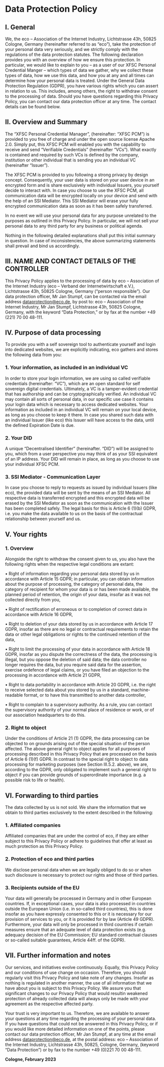 
# Data Protection Policy

## I. General
We, the eco – Association of the Internet Industry, Lichtstrasse 43h, 50825 Cologne, Germany (hereinafter
referred to as “eco”), take the protection of your personal data very seriously, and we strictly comply with the
regulations of the data protection statutes. The following declaration provides you with an overview of how
we ensure this protection. In particular, we would like to explain to you – as a user of our XFSC Personal
Credential Manger – which types of data we gather, why we collect these types of data, how we use this
data, and how you at any and all times can determine how your personal data is treated.
Under the General Data Protection Regulation (GDPR), you have various rights which you can assert in
relation to us. This includes, among others, the right to withdraw consent to the processing of data.
Should you have questions regarding this Privacy Policy, you can contact our data protection officer at any
time. The contact details can be found below.

## II. Overview and Summary

The “XFSC Personal Credential Manager”, (hereinafter: “XFSC PCM”) is provided to you free of charge and
under the open source license Apache 2.0. Simply put, this XFSC PCM will enabled you with the capability
to receive and send “Verifiable Credentials” (hereinafter “VCs”). What exactly is contained and required by
such VCs is defined by the company, institution or other individual that is sending you an individual VC
(hereinafter “Issuer”).

The XFSC PCM is provided to you following a strong privacy by design concept. Consequently, your user
data is stored on your user device in an encrypted form and is share exclusively with individual Issuers, you
yourself decide to interact with.
In case you choose to use the XFSC PCM, all communication data will be encrypted locally on your device
and send with the help of an SSI Mediator. This SSI Mediator will erase your fully encrypted communication
data as soon as it has been safely transferred.

In no event we will use your personal data for any purpose unrelated to the purposes as outlined in this
Privacy Policy. In particular, we will not sell your personal data to any third party for any business or political
agenda.

Nothing in the following detailed explanations shall put this initial summary in question. In case of
inconsistencies, the above summarizing statements shall prevail and bind us accordingly.

## III. NAME AND CONTACT DETAILS OF THE CONTROLLER
This Privacy Policy applies to the processing of data by eco – Association of the Internet Industry (eco –
Verband der Internetwirtschaft e.V.), Lichtstrasse 43h, 50825 Cologne, Germany (“person responsible”).
Our data protection officer, Mr Jan Stumpf, can be contacted via the email address dataprotection@eco.de,
by post to: eco – Association of the Internet Industry, Mr Jan Stumpf, Lichtstrasse 43h, 50825 Cologne,
Germany, with the keyword “Data Protection,” or by fax at the number +49 (221) 70 00 48-111.

## IV. Purpose of data processing

To provide you with a self sovereign tool to authenticate yourself and login into dedicated websites, we are
explicitly indicating, eco gathers and stores the following data from you:

### 1. Your information, as included in an individual VC
In order to store your login information, we are using so called verifiable credentials (hereinafter: “VC”), which
are an open standard for self sovereign digital credentials. Ultimately, a VC is a tamper-evident credential
that has authorship and can be cryptographically verified. An individual VC may contain all sorts of personal
data, in our specific use case it contains your login data which is necessary to access dedicated websites.
Your information as included in an individual VC will remain on your local device, as long as you choose to
keep it there. In case you shared such data with an individual Issuer (like eco) this Issuer will have access to
the data, until the defined Expiration Date is due.

### 2. Your DID
A unique “Decentralised Identifier” (hereinafter. “DID”) will be assigned to you, which from a user
perspective you may think of as your SSI equivalent of an IP address. Your DID will remain in place, as long
as you choose to use your individual XFSC PCM.

### 3. SSI Mediator - Communication Layer
In case you choose to reply to requests as issued by individual Issuers (like eco), the provided data will be
sent by the means of an SSI Mediator. All respective data is transferred encrypted and this encrypted data
will be erased by the SSI Mediator as soon as the communication with the Issuer has been completed safely.
The legal basis for this is Article 6 (1)(b) GDPR, i.e. you make the data available to us on the basis of the
contractual relationship between yourself and us.

## V. Your rights

### 1. Overview

Alongside the right to withdraw the consent given to us, you also have the following rights when the
respective legal conditions are extant:

• Right of information regarding your personal data stored by us in accordance with Article 15 GDPR;
in particular, you can obtain information about the purpose of processing, the category of personal
data, the category of recipient for whom your data is or has been made available, the planned period
of retention, the origin of your data, insofar as it was not collected directly from you,

• Right of rectification of erroneous or to completion of correct data in accordance with Article 16
GDPR,

• Right to deletion of your data stored by us in accordance with Article 17 GDPR, insofar as there are
no legal or contractual requirements to retain the data or other legal obligations or rights to the
continued retention of the data,

• Right to limit the processing of your data in accordance with Article 18 GDPR, insofar as you dispute
the correctness of the data, the processing is illegal, but you oppose the deletion of said data; the
data controller no longer requires the data, but you require said data for the assertion, exercise ordefence of legal claims, or you have filed an objection to the processing in accordance with Article 21
GDPR,

• Right to data portability in accordance with Article 20 GDPR, i.e. the right to receive selected data
about you stored by us in a standard, machine-readable format, or to have this transmitted to
another data controller,

• Right to complain to a supervisory authority. As a rule, you can contact the supervisory authority of
your normal place of residence or work, or of our association headquarters to do this.

### 2. Right to object

Under the conditions of Article 21 (1) GDPR, the data processing can be objected to on grounds
arising out of the special situation of the person affected.
The above general right to object applies for all purposes of processing described in this Privacy Policy that
are processed on the basis of Article 6 (1)(f) GDPR. In contrast to the special right to object to data
processing for marketing purposes (see Section III.5.2. above), we are, according to the GDPR, only
obligated to implement such a general right to object if you can provide grounds of superordinate importance
(e.g. a possible risk to life or health).

## VI. Forwarding to third parties
The data collected by us is not sold. We share the information that we obtain to third parties exclusively to
the extent described in the following:
### 1. Affiliated companies
Affiliated companies that are under the control of eco, if they are either subject to this Privacy Policy or
adhere to guidelines that offer at least as much protection as this Privacy Policy.

### 2. Protection of eco and third parties
We disclose personal data when we are legally obliged to do so or when such disclosure is necessary to
protect our rights and those of third parties.

### 3. Recipients outside of the EU
Your data will generally be processed in Germany and in other European countries. If, in exceptional cases,
your data is also processed in countries outside the European Union (i.e. in so-called third countries), this is
done insofar as you have expressly consented to this or it is necessary for our provision of services to you,
or it is provided for by law (Article 49 GDPR). Furthermore, your data will only be processed in third countries
if certain measures ensure that an adequate level of data protection exists (e.g. adequacy decision of the EU
Commission; EU standard contractual clauses or so-called suitable guarantees, Article 44ff. of the GDPR).

## VII. Further information and notes

Our services, and initiatives evolve continuously. Equally, this Privacy Policy and our conditions of use
change on occasion. Therefore, you should regularly visit this Privacy Policy and take note of any changes.
Insofar as nothing is regulated in another manner, the use of all information that we have about you is
subject to this Privacy Policy. We assure you that significant changes to our Privacy Policy that would resultin weakened protection of already collected data will always only be made with your agreement as the
respective affected party.

Your trust is very important to us. Therefore, we are available to answer your questions at any time regarding
the processing of your personal data. If you have questions that could not be answered in this Privacy Policy,
or if you would like more detailed information on one of the points, please contact our data protection officer,
Mr Jan Stumpf, at any time at the email address dataprotection@eco.de, at the postal address: eco –
Association of the Internet Industry, Lichtstrasse 43h, 50825, Cologne, Germany, (keyword “Data Protection”)
or by fax to the number +49 (0)221 70 00 48-111.

**Cologne, February 2023**